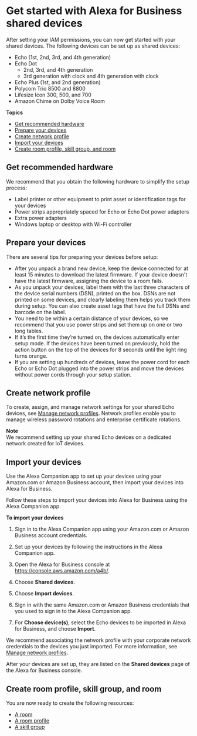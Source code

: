 # Get started with Alexa for Business shared devices<a name="getting-started"></a>

After setting your IAM permissions, you can now get started with your shared devices\. The following devices can be set up as shared devices:
+ Echo \(1st, 2nd, 3rd, and 4th generation\)
+ Echo Dot
  + 2nd, 3rd, and 4th generation
  + 3rd generation with clock and 4th generation with clock
+ Echo Plus \(1st, and 2nd generation\)
+ Polycom Trio 8500 and 8800
+ Lifesize Icon 300, 500, and 700
+ Amazon Chime on Dolby Voice Room 

**Topics**
+ [Get recommended hardware](#get-hardware)
+ [Prepare your devices](#prepare-devices)
+ [Create network profile](#network-profile)
+ [Import your devices](#import)
+ [Create room profile, skill group, and room](#create-resources)

## Get recommended hardware<a name="get-hardware"></a>

We recommend that you obtain the following hardware to simplify the setup process:
+ Label printer or other equipment to print asset or identification tags for your devices
+ Power strips appropriately spaced for Echo or Echo Dot power adapters
+ Extra power adapters
+ Windows laptop or desktop with Wi\-Fi controller

## Prepare your devices<a name="prepare-devices"></a>

There are several tips for preparing your devices before setup:
+ After you unpack a brand new device, keep the device connected for at least 15 minutes to download the latest firmware\. If your device doesn't have the latest firmware, assigning the device to a room fails\. 
+ As you unpack your devices, label them with the last three characters of the device serial numbers \(DSN\), printed on the box\. DSNs are not printed on some devices, and clearly labeling them helps you track them during setup\. You can also create asset tags that have the full DSNs and barcode on the label\.
+ You need to be within a certain distance of your devices, so we recommend that you use power strips and set them up on one or two long tables\.
+ If it’s the first time they’re turned on, the devices automatically enter setup mode\. If the devices have been turned on previously, hold the action button on the top of the devices for 8 seconds until the light ring turns orange\.
+ If you are setting up hundreds of devices, leave the power cord for each Echo or Echo Dot plugged into the power strips and move the devices without power cords through your setup station\.

## Create network profile<a name="network-profile"></a>

To create, assign, and manage network settings for your shared Echo devices, see [Manage network profiles](manage-network-profiles.md)\. Network profiles enable you to manage wireless password rotations and enterprise certificate rotations\.

**Note**  
We recommend setting up your shared Echo devices on a dedicated network created for IoT devices\.

## Import your devices<a name="import"></a>

Use the Alexa Companion app to set up your devices using your Amazon\.com or Amazon Business account, then import your devices into Alexa for Business\. 

Follow these steps to import your devices into Alexa for Business using the Alexa Companion app\.

**To import your devices**

1. Sign in to the Alexa Companion app using your Amazon\.com or Amazon Business account credentials\.

1. Set up your devices by following the instructions in the Alexa Companion app\.

1. Open the Alexa for Business console at [https://console\.aws\.amazon\.com/a4b/](https://console.aws.amazon.com/a4b/)\.

1. Choose **Shared devices**\.

1. Choose **Import devices**\.

1. Sign in with the same Amazon\.com or Amazon Business credentials that you used to sign in to the Alexa Companion app\.

1. For **Choose device\(s\)**, select the Echo devices to be imported in Alexa for Business, and choose **Import**\.

We recommend associating the network profile with your corporate network credentials to the devices you just imported\. For more information, see [Manage network profiles](manage-network-profiles.md)\.

After your devices are set up, they are listed on the **Shared devices** page of the Alexa for Business console\. 

## Create room profile, skill group, and room<a name="create-resources"></a>

You are now ready to create the following resources:
+ [A room](manage-rooms.md)
+ [A room profile](manage-profiles.md)
+ [A skill group](manage-skill-groups.md)
